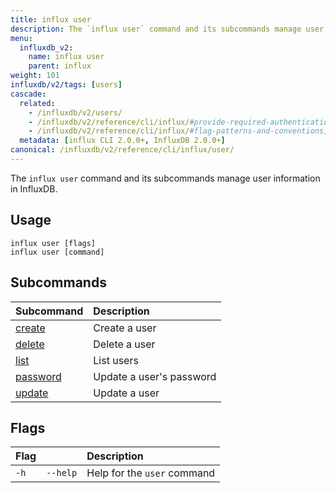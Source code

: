 ```yaml
---
title: influx user
description: The `influx user` command and its subcommands manage user information in InfluxDB.
menu:
  influxdb_v2:
    name: influx user
    parent: influx
weight: 101
influxdb/v2/tags: [users]
cascade:
  related:
    - /influxdb/v2/users/
    - /influxdb/v2/reference/cli/influx/#provide-required-authentication-credentials, influx CLI—Provide required authentication credentials
    - /influxdb/v2/reference/cli/influx/#flag-patterns-and-conventions, influx CLI—Flag patterns and conventions
  metadata: [influx CLI 2.0.0+, InfluxDB 2.0.0+]
canonical: /influxdb/v2/reference/cli/influx/user/
---
```


The `influx user` command and its subcommands manage user information in InfluxDB.

## Usage
```
influx user [flags]
influx user [command]
```

## Subcommands
| Subcommand                                                    | Description              |
|:----------                                                    |:-----------              |
| [create](/influxdb/v2/reference/cli/influx/user/create)     | Create a user            |
| [delete](/influxdb/v2/reference/cli/influx/user/delete)     | Delete a user            |
| [list](/influxdb/v2/reference/cli/influx/user/list)         | List users               |
| [password](/influxdb/v2/reference/cli/influx/user/password) | Update a user's password |
| [update](/influxdb/v2/reference/cli/influx/user/update)     | Update a user            |

## Flags
| Flag |          | Description                 |
|:---- |:---      |:-----------                 |
| `-h` | `--help` | Help for the `user` command |
